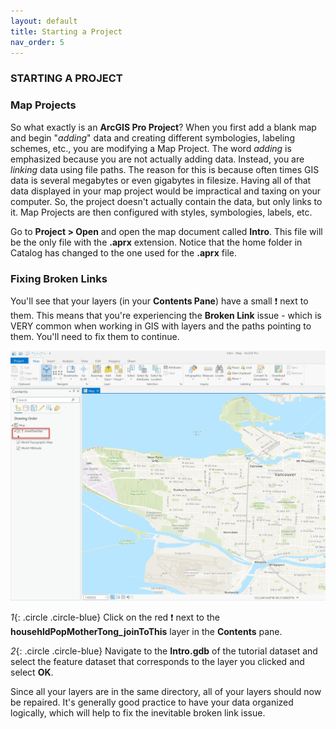 ```yaml
---
layout: default
title: Starting a Project
nav_order: 5
---
```


### STARTING A PROJECT
### Map Projects

So what exactly is an **ArcGIS Pro Project**? When you first add a blank map and begin "_adding_" data and creating different symbologies, labeling schemes, etc., you are modifying a Map Project. The word _adding_ is emphasized because you are not actually adding data. Instead, you are _linking_ data using file paths. The reason for this is because often times GIS data is several megabytes or even gigabytes in filesize. Having all of that data displayed in your map project would be impractical and taxing on your computer. So, the project doesn't actually contain the data, but only links to it. Map Projects are then configured with styles, symbologies, labels, etc.

Go to **Project > Open** and open the map document called **Intro**. This file will be the only file with the **.aprx** extension. Notice that the home folder in Catalog has changed to the one used for the **.aprx** file.

### Fixing Broken Links

You'll see that your layers (in your **Contents Pane**) have a small :exclamation: next to them. This means that you're experiencing the **Broken Link** issue - which is VERY common when working in GIS with layers and the paths pointing to them. You'll need to fix them to continue.

![brokenLink.jpg](https://raw.githubusercontent.com/fiddleHeads/intro-to-arcgis-pro/master/content/images/brokenLink.jpg)

*1*{: .circle .circle-blue} Click on the red :exclamation: next to the **househldPopMotherTong_joinToThis** layer in the **Contents** pane.

*2*{: .circle .circle-blue} Navigate to the **Intro.gdb** of the tutorial dataset and select the feature dataset that corresponds to the layer you clicked and select **OK**.

Since all your layers are in the same directory, all of your layers should now be repaired. It's generally good practice to have your data organized logically, which will help to fix the inevitable broken link issue.
